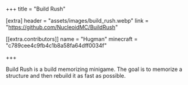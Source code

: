 +++
title = "Build Rush"

[extra]
header = "assets/images/build_rush.webp"
link = "https://github.com/NucleoidMC/BuildRush"

[[extra.contributors]]
name = "Hugman"
minecraft = "c789cee4c9fb4c1b8a58fa64dff0034f"

+++

Build Rush is a build memorizing minigame. The goal is to memorize a structure and then rebuild it as fast as possible.